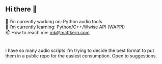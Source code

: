 ## Hi there 👋
🔭 I’m currently working on: Python audio tools <br>
🌱 I’m currently learning: Python/C++/Wwise API (WAPPI) <br>
📫 How to reach me: mk@mattkern.com <br>
 <br> <br>
 I have so many audio scripts I'm trying to decide the best format to put them in a public repo for the easiest consumption. Open to suggestions.  

<!--
**mattkern/mattkern** is a ✨ _special_ ✨ repository because its `README.md` (this file) appears on your GitHub profile.

Here are some ideas to get you started:

- 🔭 I’m currently working on ...
- 🌱 I’m currently learning ...
- 👯 I’m looking to collaborate on ...
- 🤔 I’m looking for help with ...
- 💬 Ask me about ...
- 📫 How to reach me: ...
- 😄 Pronouns: ...
- ⚡ Fun fact: ...
-->
